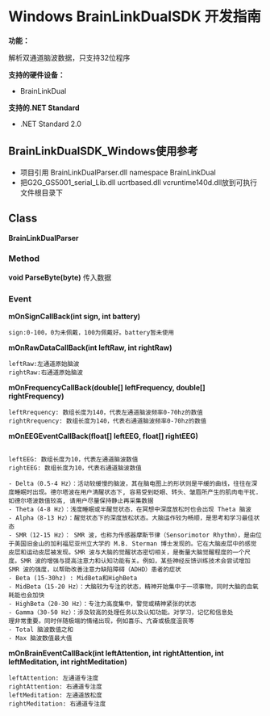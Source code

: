 # Windows BrainLinkDualSDK 开发指南

**功能：**

解析双通道脑波数据，只支持32位程序 

**支持的硬件设备：**
   - BrainLinkDual

**支持的.NET Standard**

- .NET Standard 2.0

## BrainLinkDualSDK_Windows使用参考

- 项目引用 BrainLinkDualParser.dll namespace BrainLinkDual
- 把G2G_GS5001_serial_Lib.dll ucrtbased.dll vcruntime140d.dll放到可执行文件根目录下

## Class

**BrainLinkDualParser**

### Method

**void ParseByte(byte)** 传入数据

### Event

**mOnSignCallBack(int sign, int battery)**

```
sign:0-100，0为未佩戴，100为佩戴好。battery暂未使用
```

**mOnRawDataCallBack(int leftRaw, int rightRaw)**

```
leftRaw:左通道原始脑波
rightRaw:右通道原始脑波
```

**mOnFrequencyCallBack(double[] leftFrequency, double[] rightFrequency)**

```
leftRrequency: 数组长度为140，代表左通道脑波频率0-70hz的数值
rightRrequency: 数组长度为140，代表右通道脑波频率0-70hz的数值
```

**mOnEEGEventCallBack(float[] leftEEG, float[] rightEEG)**

```

leftEEG: 数组长度为10，代表左通道脑波数值
rightEEG: 数组长度为10，代表右通道脑波数值

- Delta（0.5-4 Hz）：活动较缓慢的脑波，其在脑电图上的形状则是平缓的曲线，往往在深度睡眠时出现。德尔塔波在用户清醒状态下, 容易受到眨眼、转头、皱眉所产生的肌肉电干扰. 如德尔塔波数值较高, 请用户尽量保持静止再采集数据
- Theta（4-8 Hz）：浅度睡眠或半醒觉状态，在冥想中深度放松时也会出现 Theta 脑波
- Alpha（8-13 Hz）：醒觉状态下的深度放松状态。大脑运作较为畅顺，是思考和学习最佳状态
- SMR（12-15 Hz）： SMR 波，也称为传感器摩斯节律（Sensorimotor Rhythm），是由位于美国旧金山的加利福尼亚州立大学的 M.B. Sterman 博士发现的。它在大脑皮层中的感觉皮层和运动皮层被发现。SMR 波与大脑的觉醒状态密切相关，是衡量大脑觉醒程度的一个尺度。SMR 波的增强与提高注意力和认知功能有关。例如，某些神经反馈训练技术会尝试增加 SMR 波的强度，以帮助改善注意力缺陷障碍（ADHD）患者的症状
- Beta (15-30hz) : MidBeta和HighBeta
- MidBeta（15-20 Hz）：大脑较为专注的状态，精神开始集中于一项事物，同时大脑的血氧耗能也会加快
- HighBeta（20-30 Hz）：专注力高度集中，警觉或精神紧张的状态
- Gamma（30-50 Hz）：涉及较高的处理任务以及认知功能。对学习，记忆和信息处
理非常重要。同时伴随极端的情绪出现，例如喜乐、亢奋或极度沮丧等
- Total 脑波数值之和
- Max 脑波数值最大值

```

**mOnBrainEventCallBack(int leftAttention, int rightAttention, int leftMeditation, int rightMeditation)**

```
leftAttention: 左通道专注度
rightAttention: 右通道专注度
leftMeditation: 左通道放松度
rightMeditation: 右通道专注度
```
